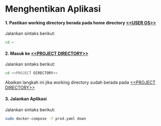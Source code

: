 # Menghentikan Aplikasi


#### <a name="langkah1">1. Pastikan working directory berada pada home directory [\<\<USER OS\>\>](/placeholder.md#user-os)</a>

Jalankan sintaks berikut:

```bash
cd ~
````

#### <a name="langkah2">2. Masuk ke [\<\<PROJECT DIRECTORY\>\>](/placeholder.md#project-directory)</a>

Jalankan sintaks berikut:

```bash
cd <<PROJECT DIRECTORY>>
````

Abaikan langkah ini jika working directory sudah berada pada [\<\<PROJECT DIRECTORY\>\>](/placeholder.md#project-directory)

#### <a name="langkah3">3. Jalankan Aplikasi</a>

Jalankan sintaks berikut:

````bash
sudo docker-compose -f prod.yaml down
````
